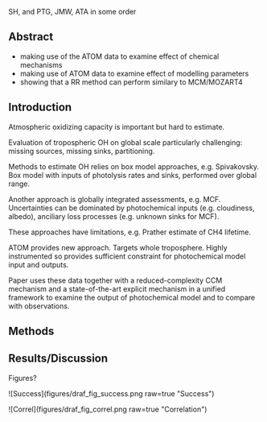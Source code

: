 SH, and PTG, JMW, ATA in some order

## Abstract
* making use of the ATOM data to examine effect of chemical mechanisms
* making use of ATOM data to examine effect of modelling parameters
* showing that a RR method can perform similary to MCM/MOZART4

## Introduction

Atmospheric oxidizing capacity is important but hard to estimate.  

Evaluation of tropospheric OH on global scale particularly challenging: missing sources, missing sinks, partitioning.

Methods to estimate OH relies on box model approaches, e.g. Spivakovsky.  Box model with inputs of photolysis rates and sinks, performed over global range.

Another approach is globally integrated assessments, e.g. MCF.  Uncertainties can be dominated by photochemical inputs (e.g. cloudiness, albedo), anciliary loss processes (e.g. unknown sinks for MCF).

These approaches have limitations, e.g. Prather estimate of CH4 lifetime.

ATOM provides new approach.  Targets whole troposphere.  Highly instrumented so provides sufficient constraint for photochemical model input and outputs.  

Paper uses these data together with a reduced-complexity CCM mechanism and a state-of-the-art explicit mechanism in a unified framework to examine the output of photochemical model and to compare with observations.

## Methods

## Results/Discussion

Figures?

![Success](figures/draf_fig_success.png raw=true "Success")

![Correl](figures/draf_fig_correl.png raw=true "Correlation")